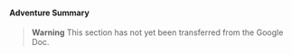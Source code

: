 #### Adventure Summary

> **Warning**
> This section has not yet been transferred from the Google Doc.
